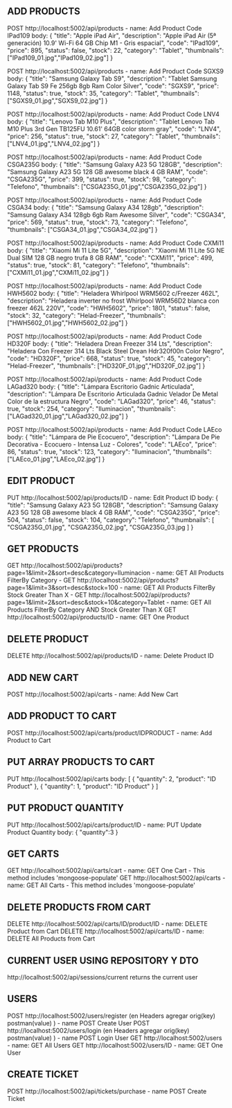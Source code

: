 ADD PRODUCTS
------------
POST http://localhost:5002/api/products - name: Add Product Code IPad109
body:
        {
            "title": "Apple iPad Air",
            "description": "Apple iPad Air (5ª generación) 10.9' Wi-Fi 64 GB Chip M1 - Gris espacial",
            "code": "IPad109",
            "price": 895,
            "status": false,
            "stock": 22,
            "category": "Tablet",
            "thumbnails": ["IPad109_01.jpg","IPad109_02.jpg"]
        }

POST http://localhost:5002/api/products - name: Add Product Code SGXS9
body:
        {
            "title": "Samsung Galaxy Tab S9",
            "description": "Tablet Samsung Galaxy Tab S9 Fe 256gb 8gb Ram Color Silver",
            "code": "SGXS9",
            "price": 1148,
            "status": true,
            "stock": 35,
            "category": "Tablet",
            "thumbnails": ["SGXS9_01.jpg","SGXS9_02.jpg"]
        }

POST http://localhost:5002/api/products - name: Add Product Code LNV4
body:
        {
            "title": "Lenovo Tab M10 Plus",
            "description": "Tablet Lenovo Tab M10 Plus 3rd Gen TB125FU 10.61' 64GB color storm gray",
            "code": "LNV4",
            "price": 256,
            "status": true,
            "stock": 27,
            "category": "Tablet",
            "thumbnails": ["LNV4_01.jpg","LNV4_02.jpg"]
        }

POST http://localhost:5002/api/products - name: Add Product Code CSGA235G
body:
        {
            "title": "Samsung Galaxy A23 5G 128GB",
            "description": "Samsung Galaxy A23 5G 128 GB awesome black 4 GB RAM",
            "code": "CSGA235G",
            "price": 399,
            "status": true,
            "stock": 98,
            "category": "Telefono",
            "thumbnails": ["CSGA235G_01.jpg","CSGA235G_02.jpg"]
        }

POST http://localhost:5002/api/products - name: Add Product Code CSGA34
body:
        {
            "title": "Samsung Galaxy A34 128gb",
            "description": "Samsung Galaxy A34 128gb 6gb Ram Awesome Silver",
            "code": "CSGA34",
            "price": 569,
            "status": true,
            "stock": 73,
            "category": "Telefono",
            "thumbnails": ["CSGA34_01.jpg","CSGA34_02.jpg"]
        }

POST http://localhost:5002/api/products - name: Add Product Code CXMi11
body:
        {
            "title": "Xiaomi Mi 11 Lite 5G",
            "description": "Xiaomi Mi 11 Lite 5G NE Dual SIM 128 GB negro trufa 8 GB RAM",
            "code": "CXMi11",
            "price": 499,
            "status": true,
            "stock": 81,
            "category": "Telefono",
            "thumbnails": ["CXMi11_01.jpg","CXMi11_02.jpg"]
        }

POST http://localhost:5002/api/products - name: Add Product Code HWH5602
body:
        {
            "title": "Heladera Whirlpool WRM5602 c/Freezer 462L",
            "description": "Heladera inverter no frost Whirlpool WRM56D2 blanca con freezer 462L 220V",
            "code": "HWH5602",
            "price": 1801,
            "status": false,
            "stock": 32,
            "category": "Helad-Freezer",
            "thumbnails": ["HWH5602_01.jpg","HWH5602_02.jpg"]
        }

POST http://localhost:5002/api/products - name: Add Product Code HD320F
body:
        {
            "title": "Heladera Drean Freezer 314 Lts",
            "description": "Heladera Con Freezer 314 Lts Black Steel Drean Hdr320f00n Color Negro",
            "code": "HD320F",
            "price": 668,
            "status": true,
            "stock": 45,
            "category": "Helad-Freezer",
            "thumbnails": ["HD320F_01.jpg","HD320F_02.jpg"]
        }

POST http://localhost:5002/api/products - name: Add Product Code LAGad320
body:
        {
            "title": "Lámpara Escritorio Gadnic Articulada",
            "description": "Lámpara De Escritorio Articulada Gadnic Velador De Metal Color de la estructura Negro",
            "code": "LAGad320",
            "price": 46,
            "status": true,
            "stock": 254,
            "category": "Iluminacion",
            "thumbnails": ["LAGad320_01.jpg","LAGad320_02.jpg"]
        }

POST http://localhost:5002/api/products - name: Add Product Code LAEco
body:
        {
            "title": "Lámpara de Pie Ecocuero",
            "description": "Lámpara De Pie Decorativa - Ecocuero - Intensa Luz - Colores",
            "code": "LAEco",
            "price": 86,
            "status": true,
            "stock": 123,
            "category": "Iluminacion",
            "thumbnails": ["LAEco_01.jpg","LAEco_02.jpg"]
        }

EDIT PRODUCT
------------
PUT http://localhost:5002/api/products/ID - name: Edit Product ID
body:
        {
                "title": "Samsung Galaxy A23 5G 128GB",
                "description": "Samsung Galaxy A23 5G 128 GB awesome black 4 GB RAM",
                "code": "CSGA235G",
                "price": 504,
                "status": false,
                "stock": 104,
                "category": "Telefono",
                "thumbnails": [
                    "CSGA235G_01.jpg",
                    "CSGA235G_02.jpg",
                    "CSGA235G_03.jpg
                ]
        }

GET PRODUCTS
------------
GET http://localhost:5002/api/products?page=1&limit=2&sort=desc&category=Iluminacion - name: GET All Products FilterBy Category -
GET http://localhost:5002/api/products?page=1&limit=3&sort=desc&stock=100 - name: GET All Products FilterBy Stock Greater Than X -
GET http://localhost:5002/api/products?page=1&limit=2&sort=desc&stock=10&category=Tablet - name: GET All Products FilterBy Category AND Stock Greater Than X
GET http://localhost:5002/api/products/ID - name: GET One Product

DELETE PRODUCT
--------------
DELETE http://localhost:5002/api/products/ID - name: Delete Product ID


ADD NEW CART
------------
POST http://localhost:5002/api/carts - name: Add New Cart

ADD PRODUCT TO CART
-------------------
POST http://localhost:5002/api/carts/product/IDPRODUCT - name: Add Product to Cart

PUT ARRAY PRODUCTS TO CART
--------------------------
PUT http://localhost:5002/api/carts
body:
        [
            {
                "quantity": 2,
                "product": "ID Product"
            },
            {
                "quantity": 1,
                "product": "ID Product"
            }
        ]

PUT PRODUCT QUANTITY
--------------------
PUT http://localhost:5002/api/carts/product/ID - name: PUT Update Product Quantity
body: 
        {
            "quantity":3
        }

GET CARTS
---------
GET http://localhost:5002/api/carts/cart - name: GET One Cart - This method includes 'mongoose-populate'
GET http://localhost:5002/api/carts - name: GET All Carts - This method includes 'mongoose-populate'

DELETE PRODUCTS FROM CART
-------------------------
DELETE http://localhost:5002/api/carts/ID/product/ID - name: DELETE Product from Cart
DELETE http://localhost:5002/api/carts/ID - name: DELETE All Products from Cart

CURRENT USER USING REPOSITORY Y DTO
-----------------------------------
http://localhost:5002/api/sessions/current returns the current user

USERS
-----
POST http://localhost:5002/users/register (en Headers agregar orig(key) postman(value) ) - name POST Create User
POST http://localhost:5002/users/login (en Headers agregar orig(key) postman(value) ) - name POST Login User
GET http://localhost:5002/users - name: GET All Users
GET http://localhost:5002/users/ID - name: GET One User

CREATE TICKET
-------------
POST http://localhost:5002/api/tickets/purchase - name POST Create Ticket
